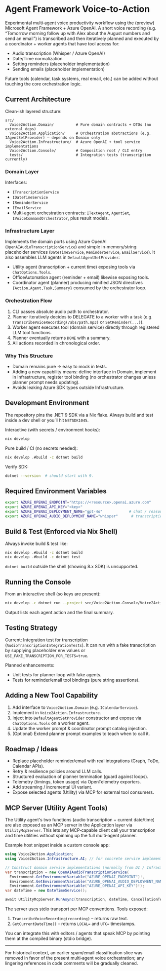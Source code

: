 # Agent Framework Voice‑to‑Action

Experimental multi‑agent voice productivity workflow using the (preview) Microsoft Agent Framework + Azure OpenAI. A short voice recording (e.g. “Tomorrow morning follow up with Alex about the August numbers and send an email”) is transcribed and then iteratively planned and executed by a coordinator + worker agents that have tool access for:

* Audio transcription (Whisper / Azure OpenAI)
* Date/Time normalization
* Setting reminders (placeholder implementation)
* Sending emails (placeholder implementation)

Future tools (calendar, task systems, real email, etc.) can be added without touching the core orchestration logic.

## Current Architecture

Clean‑ish layered structure:

```
src/
  Voice2Action.Domain/          # Pure domain contracts + DTOs (no external deps)
  Voice2Action.Application/     # Orchestration abstractions (e.g. IAgentSetProvider) – depends on Domain only
  Voice2Action.Infrastructure/  # Azure OpenAI + tool service implementations
  Voice2Action.Console/         # Composition root / CLI entry
  tests/                        # Integration tests (transcription currently)
```

### Domain Layer
Interfaces:
* `ITranscriptionService`
* `IDateTimeService`
* `IReminderService`
* `IEmailService`
* Multi‑agent orchestration contracts: `ITextAgent`, `AgentSet`, `IVoiceCommandOrchestrator`, plus result models.

### Infrastructure Layer
Implements the domain ports using Azure OpenAI (`OpenAIAudioTranscriptionService`) and simple in‑memory/string placeholder services (`DateTimeService`, `ReminderService`, `EmailService`). It also assembles LLM agents in `DefaultAgentSetProvider`:

* Utility agent (transcription + current time) exposing tools via `ChatOptions.Tools`.
* OfficeAutomation agent (reminder + email) likewise exposing tools.
* Coordinator agent (planner) producing minified JSON directives `{Action,Agent,Task,Summary}` consumed by the orchestrator loop.

### Orchestration Flow
1. CLI passes absolute audio path to orchestrator.
2. Planner iteratively decides to DELEGATE to a worker with a task (e.g. `TranscribeVoiceRecording(/abs/path.mp3)` or `SetReminder(...)`).
3. Worker agent executes tool (domain service) directly through registered LLM tool functions.
4. Planner eventually returns `DONE` with a summary.
5. All actions recorded in chronological order.

### Why This Structure
* Domain remains pure → easy to mock in tests.
* Adding a new capability means: define interface in Domain, implement in Infrastructure, register tool binding (no orchestrator changes unless planner prompt needs updating).
* Avoids leaking Azure SDK types outside Infrastructure.

## Development Environment

The repository pins the .NET 9 SDK via a Nix flake. Always build and test inside a dev shell or you’ll hit `NETSDK1045`.

Interactive (with secrets / environment hooks):
```bash
nix develop
```

Pure build / CI (no secrets needed):
```bash
nix develop .#build -c dotnet build
```

Verify SDK:
```bash
dotnet --version  # should start with 9.
```

## Required Environment Variables

```bash
export AZURE_OPENAI_ENDPOINT="https://<resource>.openai.azure.com"
export AZURE_OPENAI_API_KEY="<key>"
export AZURE_OPENAI_DEPLOYMENT_NAME="gpt-4o"            # chat / reasoning model
export AZURE_OPENAI_AUDIO_DEPLOYMENT_NAME="whisper"      # transcription model
```

## Build & Test (Enforced via Nix Shell)

Always invoke build & test like:
```bash
nix develop .#build -c dotnet build
nix develop .#build -c dotnet test
```

`dotnet build` outside the shell (showing 8.x SDK) is unsupported.

## Running the Console

From an interactive shell (so keys are present):
```bash
nix develop -c dotnet run --project src/Voice2Action.Console/Voice2Action.Console.csproj audio-samples/sample-recording-1-task-with-due-date-and-reminder.mp3
```

Output lists each agent action and the final summary.

## Testing Strategy

Current: Integration test for transcription (`AudioTranscriptionIntegrationTests`). It can run with a fake transcription by supplying placeholder env values or `USE_FAKE_TRANSCRIPTION_FOR_TESTS=true`.

Planned enhancements:
* Unit tests for planner loop with fake agents.
* Tests for reminder/email tool bindings (pure string assertions).

## Adding a New Tool Capability
1. Add interface to `Voice2Action.Domain` (e.g. `ICalendarService`).
2. Implement in `Voice2Action.Infrastructure`.
3. Inject into `DefaultAgentSetProvider` constructor and expose via `ChatOptions.Tools` on a worker agent.
4. Update the worker prompt & coordinator prompt catalog injection.
5. (Optional) Extend planner prompt examples to teach when to call it.

## Roadmap / Ideas
* Replace placeholder reminder/email with real integrations (Graph, ToDo, Calendar APIs).
* Retry & resilience policies around LLM calls.
* Structured evaluation of planner termination (guard against loops).
* Telemetry (timings, token usage) via OpenTelemetry exporters.
* Add streaming / incremental UI variant.
* Expose selected agents (Utility) via MCP for external tool consumers.

## MCP Server (Utility Agent Tools)

The Utility agent's two functions (audio transcription + current date/time) are also exposed as an MCP server in the Application layer via `UtilityMcpServer`. This lets any MCP‑capable client call your transcription and time utilities without spinning up the full multi‑agent planner.

Example host snippet inside a custom console app:

```csharp
using Voice2Action.Application;
using Voice2Action.Infrastructure.AI; // for concrete service implementations (or supply your own)

// Construct domain service implementations (normally from DI / Infrastructure)
var transcription = new OpenAIAudioTranscriptionService(
  Environment.GetEnvironmentVariable("AZURE_OPENAI_ENDPOINT")!,
  Environment.GetEnvironmentVariable("AZURE_OPENAI_AUDIO_DEPLOYMENT_NAME")!,
  Environment.GetEnvironmentVariable("AZURE_OPENAI_API_KEY")!);
var dateTime = new DateTimeService();

await UtilityMcpServer.RunAsync(transcription, dateTime, CancellationToken.None);
```

The server uses stdio transport per MCP conventions. Tools exposed:

1. `TranscribeVoiceRecording(recording)` – returns raw text.
2. `GetCurrentDateTime()` – returns `LOCAL=` and `UTC=` timestamps.

You can integrate this with editors / agents that speak MCP by pointing them at the compiled binary (stdio bridge).

---
For historical context, an earlier spam/email classification slice was removed in favor of the present multi‑agent voice orchestration; any lingering references in code comments will be gradually cleaned.

